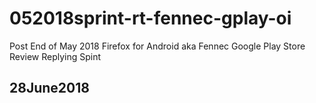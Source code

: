 # 052018sprint-rt-fennec-gplay-oi
Post End of May 2018 Firefox for Android aka Fennec Google Play Store Review Replying Spint
## 28June2018
